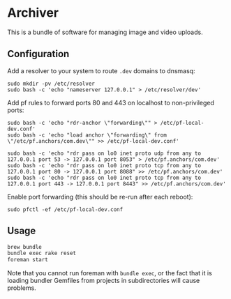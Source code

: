 Archiver
========

This is a bundle of software for managing image and video uploads.

## Configuration

Add a resolver to your system to route `.dev` domains to dnsmasq:

```
sudo mkdir -pv /etc/resolver
sudo bash -c 'echo "nameserver 127.0.0.1" > /etc/resolver/dev'
```

Add pf rules to forward ports 80 and 443 on localhost to non-privileged ports:

```
sudo bash -c 'echo "rdr-anchor \"forwarding\"" > /etc/pf-local-dev.conf'
sudo bash -c 'echo "load anchor \"forwarding\" from \"/etc/pf.anchors/com.dev\"" >> /etc/pf-local-dev.conf'

sudo bash -c 'echo "rdr pass on lo0 inet proto udp from any to 127.0.0.1 port 53 -> 127.0.0.1 port 8053" > /etc/pf.anchors/com.dev'
sudo bash -c 'echo "rdr pass on lo0 inet proto tcp from any to 127.0.0.1 port 80 -> 127.0.0.1 port 8088" >> /etc/pf.anchors/com.dev'
sudo bash -c 'echo "rdr pass on lo0 inet proto tcp from any to 127.0.0.1 port 443 -> 127.0.0.1 port 8443" >> /etc/pf.anchors/com.dev'
```

Enable port forwarding (this should be re-run after each reboot):

```
sudo pfctl -ef /etc/pf-local-dev.conf
```


## Usage

```bash
brew bundle
bundle exec rake reset
foreman start
```

Note that you cannot run foreman with `bundle exec`, or the fact that it is loading bundler Gemfiles from projects in subdirectories
will cause problems.

